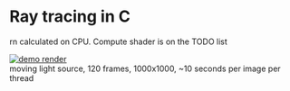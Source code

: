 # Ray tracing in C

rn calculated on CPU. Compute shader is on the TODO list  

[![demo render](https://res.cloudinary.com/marcomontalbano/image/upload/v1612180214/video_to_markdown/images/streamable--970q40-c05b58ac6eb4c4700831b2b3070cd403.jpg)](https://streamable.com/970q40 "demo render")  
moving light source, 120 frames, 1000x1000, ~10 seconds per image per thread
